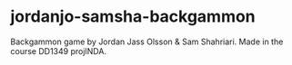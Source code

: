 # jordanjo-samsha-backgammon

Backgammon game by Jordan Jass Olsson & Sam Shahriari. Made in the course DD1349 projINDA.
